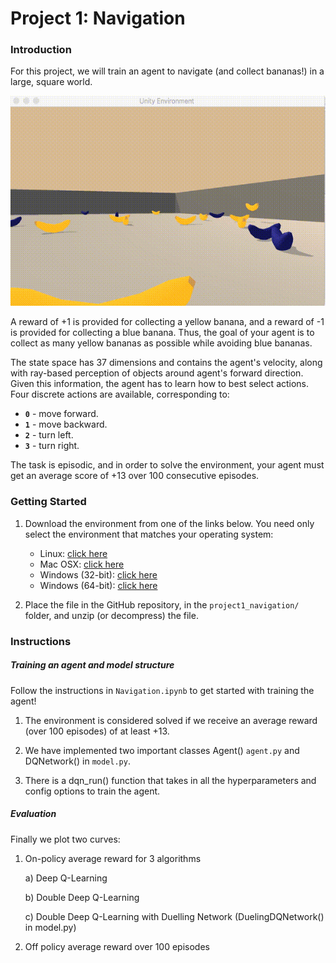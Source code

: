 [//]: # (Image References)

[image1]: https://github.com/choudharydhruv/deepRL-projects-udacity/blob/master/project1_navigation/plots/demo.gif "Trained Agent"

# Project 1: Navigation

### Introduction

For this project, we will train an agent to navigate (and collect bananas!) in a large, square world.  

![Trained Agent][image1]

A reward of +1 is provided for collecting a yellow banana, and a reward of -1 is provided for collecting a blue banana.  Thus, the goal of your agent is to collect as many yellow bananas as possible while avoiding blue bananas.  

The state space has 37 dimensions and contains the agent's velocity, along with ray-based perception of objects around agent's forward direction.  Given this information, the agent has to learn how to best select actions.  Four discrete actions are available, corresponding to:
- **`0`** - move forward.
- **`1`** - move backward.
- **`2`** - turn left.
- **`3`** - turn right.

The task is episodic, and in order to solve the environment, your agent must get an average score of +13 over 100 consecutive episodes.

### Getting Started

1. Download the environment from one of the links below.  You need only select the environment that matches your operating system:
    - Linux: [click here](https://s3-us-west-1.amazonaws.com/udacity-drlnd/P1/Banana/Banana_Linux.zip)
    - Mac OSX: [click here](https://s3-us-west-1.amazonaws.com/udacity-drlnd/P1/Banana/Banana.app.zip)
    - Windows (32-bit): [click here](https://s3-us-west-1.amazonaws.com/udacity-drlnd/P1/Banana/Banana_Windows_x86.zip)
    - Windows (64-bit): [click here](https://s3-us-west-1.amazonaws.com/udacity-drlnd/P1/Banana/Banana_Windows_x86_64.zip)

2. Place the file in the GitHub repository, in the `project1_navigation/` folder, and unzip (or decompress) the file. 

### Instructions

##### Training an agent and model structure
Follow the instructions in `Navigation.ipynb` to get started with training the agent!  

1. The environment is considered solved if we  receive an average reward (over 100 episodes) of at least +13. 

2. We have implemented two important classes Agent() `agent.py` and DQNetwork() in `model.py`.

3. There is a dqn_run() function that takes in all the hyperparameters and config options to train the agent.

##### Evaluation

Finally we plot two curves: 

1. On-policy average reward for 3 algorithms
    
    a) Deep Q-Learning
    
    b) Double Deep Q-Learning
    
    c) Double Deep Q-Learning with Duelling Network (DuelingDQNetwork() in model.py)
    
2. Off policy average reward over 100 episodes



